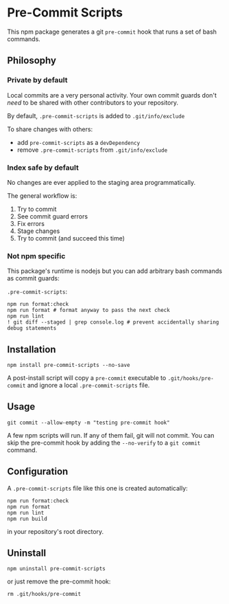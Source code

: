 # Pre-Commit Scripts

This npm package generates a git `pre-commit` hook that runs a set of bash commands.

## Philosophy

### Private by default

Local commits are a very personal activity. Your own commit guards don't _need_ to be shared with other contributors to your repository.

By default, `.pre-commit-scripts` is added to `.git/info/exclude`

To share changes with others:

- add `pre-commit-scripts` as a `devDependency`
- remove `.pre-commit-scripts` from `.git/info/exclude`

### Index safe by default

No changes are ever applied to the staging area programmatically.

The general workflow is:

1. Try to commit
2. See commit guard errors
3. Fix errors
4. Stage changes
5. Try to commit (and succeed this time)

### Not npm specific

This package's runtime is nodejs but you can add arbitrary bash commands as commit guards:

`.pre-commit-scripts`: 

```
npm run format:check
npm run format # format anyway to pass the next check
npm run lint
! git diff --staged | grep console.log # prevent accidentally sharing debug statements
```

## Installation

```
npm install pre-commit-scripts --no-save
```

A post-install script will copy a `pre-commit` executable to `.git/hooks/pre-commit` and ignore a local `.pre-commit-scripts` file.

## Usage

```
git commit --allow-empty -m "testing pre-commit hook"
```

A few npm scripts will run. If any of them fail, git will not
commit. You can skip the pre-commit hook by adding the `--no-verify` to a `git commit` command.

## Configuration


A `.pre-commit-scripts` file like this one is created automatically:

```
npm run format:check
npm run format
npm run lint
npm run build
```

in your repository's root directory.

## Uninstall

```
npm uninstall pre-commit-scripts
```

or just remove the pre-commit hook:

```
rm .git/hooks/pre-commit
```